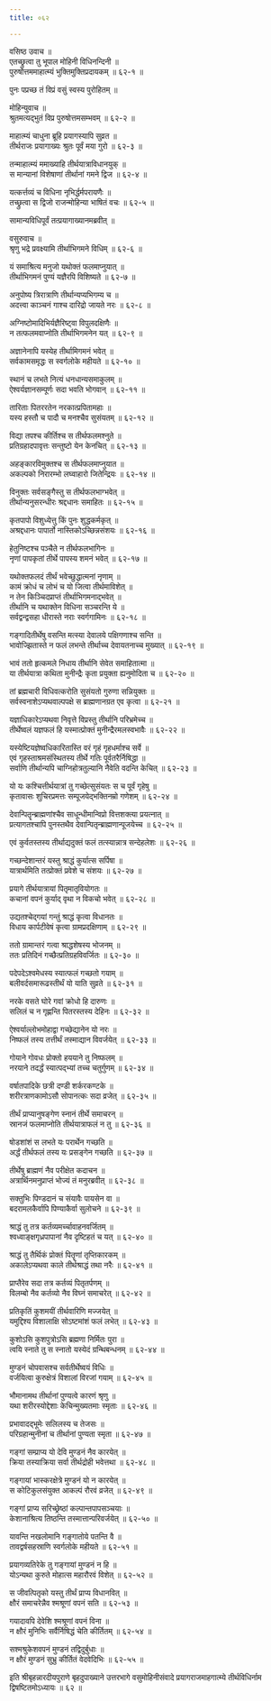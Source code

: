 ```yaml
---
title: ०६२

---
```

वसिष्ठ उवाच ॥  
एतच्छ्रुत्वा तु भूपाल मोहिनी विधिनन्दिनी ॥  
पुरुषोत्तममाहात्म्यं भुक्तिमुक्तिप्रदायकम् ॥ ६२-१ ॥  
  
पुनः पप्रच्छ तं विप्रं वसुं स्वस्य पुरोहितम् ॥  
  
मोहिन्युवाच ॥  
श्रुतमत्यद्भुतं विप्र पुरुषोत्तमसम्भवम् ॥ ६२-२ ॥  
  
माहात्म्यं चाधुना ब्रूहि प्रयागस्यापि सुव्रत ॥  
तीर्थराजः प्रयागाख्यः श्रुतः पूर्वं मया गुरो ॥ ६२-३ ॥  
  
तन्माहात्म्यं ममाख्याहि तीर्थयात्राविधानयुक् ॥  
स मान्यानां विशेषाणां तीर्थानां गमने द्विज ॥ ६२-४ ॥  
  
यत्कर्त्तव्यं च विधिना नृभिर्द्धर्मपरायणैः ॥  
तच्छ्रुत्वा स द्विजो राजन्मोहिन्या भाषितं वचः ॥ ६२-५ ॥  
  
सामान्यविधिपूर्वं तत्प्रयागाख्यानमब्रवीत् ॥  
  
वसुरुवाच ॥  
श्रृणु भद्रे प्रवक्ष्यामि तीर्थाभिगमने विधिम् ॥ ६२-६ ॥  
  
यं समाश्रित्य मनुजो यथोक्तं फलमाप्नुयात् ॥  
तीर्थाभिगमनं पुण्यं यज्ञैरपि विशिष्यते ॥ ६२-७ ॥  
  
अनुपोष्य त्रिरात्राणि तीर्थान्यप्यभिगम्य च ॥  
अदत्त्वा काञ्चनं गाश्च दारिद्रो जायते नरः ॥ ६२-८ ॥  
  
अग्निष्टोमादिभिर्यज्ञैरिष्ट्वा विपुलदक्षिणैः ॥  
न तत्फलमवाप्नोति तीर्थाभिगमनेन यत् ॥ ६२-९ ॥  
  
अज्ञानेनापि यस्येह तीर्थामिगमनं भवेत् ॥  
सर्वकामसमृद्धः स स्वर्गलोके महीयते ॥ ६२-१० ॥  
  
स्थानं च लभते नित्यं धनधान्यसमाकुलम् ॥  
ऐश्वर्यज्ञानसम्पूर्णः सदा भवति भोगवान् ॥ ६२-११ ॥  
  
तारिताः पितररतेन नरकात्प्रपितामहाः ॥  
यस्य हस्तौ च पादौ च मनश्चैव सुसंयतम् ॥ ६२-१२ ॥  
  
विद्या तपश्च कीर्तिश्च स तीर्थफलमश्नुते ॥  
प्रतिग्रहादपावृत्तः सन्तुष्टो येन केनचित् ॥ ६२-१३ ॥  
  
अहङ्कारविमुक्तश्च स तीर्थफलमाप्नुयात ॥  
अकल्पको निरारम्भो लघ्वाहारो जितेन्द्रियः ॥ ६२-१४ ॥  
  
विनुक्तः सर्वसङ्गैस्तु स तीर्थफलभाग्भवेत् ॥  
तीर्थान्यनुसरन्धीरः श्रद्दधानः समाहितः ॥ ६२-१५ ॥  
  
कृतपापो विशुध्येत्तु किं पुनः शुद्धकर्मकृत् ॥  
अश्रद्दधानः पापार्तो नास्तिकोऽच्छिन्नसंशयः ॥ ६२-१६ ॥  
  
हेतुनिष्टश्च पञ्चैते न तीर्थफलभागिनः ॥  
नृणां पापकृतां तीर्थे पापस्य शमनं भवेत् ॥ ६२-१७ ॥  
  
यथोक्तफलदं तीर्थं भवेच्छुद्धात्मनां नृणाम् ॥  
कामं क्रोधं च लोभं च यो जित्वा तीर्थमाविशेत् ॥  
न तेन किञ्चिदप्राप्तं तीर्थाभिगमनाद्भवेत् ॥  
तीर्थानि च यथाक्तेन विधिना सञ्चरन्ति ये ॥  
सर्वद्वन्द्वसहा धीरास्ते नराः स्वर्गगामिनः ॥ ६२-१८ ॥  
  
गङ्गादितीर्थेषु वसन्ति मत्स्या देवालये पक्षिगणाश्च सन्ति ॥  
भावोज्झितास्ते न फलं लभन्ते तीर्थाच्च देवायतनाच्च मुख्यात् ॥ ६२-१९ ॥  
  
भावं ततो हृत्कमले निधाय तीर्थानि सेवेत समाहितात्मा ॥  
या तीर्थयात्रा कथिता मुनीन्द्रैः कृता प्रयुक्ता ह्यनुमोदिता च ॥ ६२-२० ॥  
  
तां ब्रह्मचारी विधिवत्करोति सुसंयतो गुरुणा सन्नियुक्तः ॥  
सर्वस्वनाशेऽप्यथवाल्पपक्षे स ब्राह्मणानग्रत एव कृत्वा ॥ ६२-२१ ॥  
  
यज्ञाधिकारेऽप्यथवा निवृत्ते विप्रस्तु तीर्थानि परिभ्रमेच्च ॥  
तीर्थेष्वलं यज्ञफलं हि यस्मात्प्रोक्तं मुनीन्द्रैरमलस्वभावैः ॥ ६२-२२ ॥  
  
यस्येष्टियज्ञेष्वधिकारितास्ति वरं गृहं गृहधर्माश्च सर्वे ॥  
एवं गृहस्ताश्रमसंस्थितस्य तीर्थे गतिः पूर्वतरैर्निषिद्धा ॥  
सर्वाणि तीर्थान्यपि चाग्निहोत्रतुल्यानि नैवेति वदन्ति केचित् ॥ ६२-२३ ॥  
  
यो यः कश्चित्तीर्थयात्रां तु गच्छेत्सुसंयतः स च पूर्वं गृहेषु ॥  
कृतावासः शुचिरप्रमत्तः सम्पूजयेद्भक्तिनम्रो गणेशम् ॥ ६२-२४ ॥  
  
देवान्पितॄन्ब्राह्मणांश्चैव साधून्धीमान्विप्रो वित्तशक्त्या प्रयत्नात् ॥  
प्रत्यागतश्चापि पुनस्तथैव देवान्पितृन्ब्राह्मणान्पूजयेच्च ॥ ६२-२५ ॥  
  
एवं कुर्वतस्तस्य तीर्थाद्यदुक्तं फलं तत्स्यान्नात्र सन्देहलेशः ॥ ६२-२६ ॥  
  
गच्छन्देशान्तरं यस्तु श्राद्धं कुर्यात्स सर्पिषा ॥  
यात्रार्थमिति तत्प्रोक्तं प्रवेशे च संशयः ॥ ६२-२७ ॥  
  
प्रयागे तीर्थयात्रायां पितृमातृवियोगतः ॥  
कचानां वपनं कुर्याद् वृथा न विकचो भवेत् ॥ ६२-२८ ॥  
  
उद्यतश्चेद्गयां गन्तुं श्राद्धं कृत्वा विधानतः ॥  
विधाय कार्पटीवेषं कृत्वा ग्रामप्रदक्षिणाम् ॥ ६२-२९ ॥  
  
ततो ग्रामान्तरं गत्वा श्राद्धशेषस्य भोजनम् ॥  
ततः प्रतिदिनं गच्छैत्प्रतिग्रहविवर्जितः ॥ ६२-३० ॥  
  
पदेपदेऽश्वमेधस्य स्यात्फलं गच्छतो गयाम् ॥  
बलीवर्दसमारूढस्तीर्थं यो याति सुव्रते ॥ ६२-३१ ॥  
  
नरके वसते घोरे गवां क्रोधो हि दारुणः ॥  
सलिलं च न गृह्णन्ति पितरस्तस्य देहिनः ॥ ६२-३२ ॥  
  
ऐश्वर्याल्लोभमोहाद्वा गच्छेद्यानेन यो नरः ॥  
निष्फलं तस्य तत्तीर्थं तस्माद्यान विवर्जयेत् ॥ ६२-३३ ॥  
  
गोयाने गोवधः प्रोक्तो हययाने तु निष्फलम् ॥  
नरयाने तदर्द्धं स्यात्पद्भ्यां तच्च चतुर्गुणम् ॥ ६२-३४ ॥  
  
वर्षातपादिके छत्री दण्डी शर्करकण्टके ॥  
शरीरत्राणकामोऽसौ सोपानत्कः सदा व्रजेत् ॥ ६२-३५ ॥  
  
तीर्थं प्राप्यानुषङ्गेण स्नानं तीर्थे समाचरन् ॥  
स्रानजं फलमाप्नोति तीर्थयात्राफलं न तु ॥ ६२-३६ ॥  
  
षोडशांशं स लभते यः परार्थेन गच्छति ॥  
अर्द्धं तीर्थफलं तस्य यः प्रसङ्गेन गच्छति ॥ ६२-३७ ॥  
  
तीर्थेषु ब्राह्मणं नैव परीक्षेत कदाचन ॥  
अत्रार्थिनमनुप्राप्तं भोज्यं तं मनुरब्रवीत् ॥ ६२-३८ ॥  
  
सक्तुभिः पिण्डदानं च संयावैः पायसेन वा ॥  
बदरामलकैर्वापि पिण्याकैर्वा सुलोचने ॥ ६२-३९ ॥  
  
श्राद्धं तु तत्र कर्तव्यमर्च्चावाहनवर्जितम् ॥  
श्वध्वाङ्क्षगृध्रपापानां नैव दृष्टिहतं च यत् ॥ ६२-४० ॥  
  
श्राद्धं तु तैर्थिकं प्रोक्तं पितॄणां तृप्तिकारकम् ॥  
अकालेऽप्यथवा काले तीर्थश्राद्धं तथा नरैः ॥ ६२-४१ ॥  
  
प्राप्तैरेव सदा तत्र कर्तव्यं पितृतर्पणम् ॥  
विलम्बो नैव कर्तव्यो नैव विघ्नं समाचरेत् ॥ ६२-४२ ॥  
  
प्रतिकृतिं कुशमयीं तीर्थवारिणि मज्जयेत् ॥  
यमुद्दिश्य विशालाक्षि सोऽष्टमांशं फलं लभेत् ॥ ६२-४३ ॥  
  
कुशोऽसि कुशपुत्रोऽसि ब्रह्मणा निर्मितः पुरा ॥  
त्वयि स्नाते तु स स्नातो यस्येदं ग्रन्थिबन्धनम् ॥ ६२-४४ ॥  
  
मुण्डनं चोपवासश्च सर्वतीर्थेष्वयं विधिः ॥  
वर्जयित्वा कुरुक्षेत्रं विशालां विरजां गयाम् ॥ ६२-४५ ॥  
  
भौमानामथ तीर्थानां पुण्यत्वे कारणं श्रृणु ॥  
यथा शरीरस्योद्देशाः केचिन्मुख्यतमाः स्मृताः ॥ ६२-४६ ॥  
  
प्रभावादद्भूमेः सलिलस्य च तेजसः ॥  
परिग्रहान्मुनीनां च तीर्थानां पुण्यता स्मृता ॥ ६२-४७ ॥  
  
गङ्गां सम्प्राप्य यो देवि मुण्डनं नैव कारयेत् ॥  
क्रिया तस्याक्रिया सर्वा तीर्थद्रोही भवेत्तथा ॥ ६२-४८ ॥  
  
गङ्गायां भास्करक्षेत्रे मुण्डनं यो न कारयेत् ॥  
स कोटिकुलसंयुक्त आकल्पं रौरवं व्रजेत् ॥ ६२-४९ ॥  
  
गङ्गां प्राप्य सरिच्छ्रेष्ठां कल्पान्तपापसञ्चयाः ॥  
केशानाश्रित्य तिष्ठन्ति तस्मात्तान्परिवर्जयेत् ॥ ६२-५० ॥  
  
यावन्ति नखलोमानि गङ्गातोये पतन्ति वै ॥  
तावद्वर्षसहस्राणि स्वर्गलोके महीयते ॥ ६२-५१ ॥  
  
प्रयागव्यतिरेके तु गङ्गायां मुण्डनं न हि ॥  
योऽन्यथा कुरुते मोहात्स महारौरवं विशेत् ॥ ६२-५२ ॥  
  
स जीवत्पितृको यस्तु तीर्थं प्राप्य विधानवित् ॥  
क्षौरं समाचरेन्नैव श्मश्रूणां वपनं सति ॥ ६२-५३ ॥  
  
गयादावपि देवेशि श्मश्रूणां वपनं विना ॥  
न क्षौरं मुनिभिः सर्वैर्निषिद्धं चेति कीर्तितम् ॥ ६२-५४ ॥  
  
सश्मश्रुकेशवपनं मुण्डनं तद्विदुर्बुधाः ॥  
न क्षौरं मुण्डनं सुभ्रु कीर्तितं वेदवेदिभिः ॥ ६२-५५ ॥  
  
इति श्रीबृहन्नारदीयपुराणे बृहदुपाख्याने उत्तरभागे वसुमोहिनीसंवादे प्रयागराजमाहगात्म्ये तीर्थविधिर्नाम द्विषष्टितमोऽध्यायः ॥ ६२ ॥